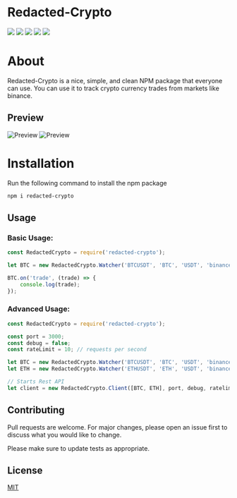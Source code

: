 # Redacted-Crypto
![](https://img.shields.io/github/stars/BlueFox-Development/Redacted-Crypto) ![](https://img.shields.io/github/forks/BlueFox-Development/Redacted-Crypto) ![](https://img.shields.io/github/issues/BlueFox-Development/Redacted-Crypto) ![](https://img.shields.io/github/license/BlueFox-Development/Redacted-Crypto) ![](https://img.shields.io/discord/870418236078960791)

# About
Redacted-Crypto is a nice, simple, and clean NPM package that everyone can use. You can use it to track crypto currency trades from markets like binance.

## Preview

![Preview](https://i.gyazo.com/adcfd0e6d05e5cfb8645f3d083e91092.png)
![Preview](https://i.gyazo.com/8e0399230dc2d66f2bc54200d7f427b5.png)

# Installation

Run the following command to install the npm package

```bash
npm i redacted-crypto
```

## Usage

### Basic Usage:
```javascript
const RedactedCrypto = require('redacted-crypto');

let BTC = new RedactedCrypto.Watcher('BTCUSDT', 'BTC', 'USDT', 'binance');

BTC.on('trade', (trade) => {
    console.log(trade);
});
```

### Advanced Usage:
```javascript
const RedactedCrypto = require('redacted-crypto');

const port = 3000;
const debug = false;
const rateLimit = 10; // requests per second

let BTC = new RedactedCrypto.Watcher('BTCUSDT', 'BTC', 'USDT', 'binance');
let ETH = new RedactedCrypto.Watcher('ETHUSDT', 'ETH', 'USDT', 'binance');

// Starts Rest API
let client = new RedactedCrypto.Client([BTC, ETH], port, debug, ratelimit);
```

## Contributing
Pull requests are welcome. For major changes, please open an issue first to discuss what you would like to change.

Please make sure to update tests as appropriate.

## License
[MIT](https://choosealicense.com/licenses/mit/)
